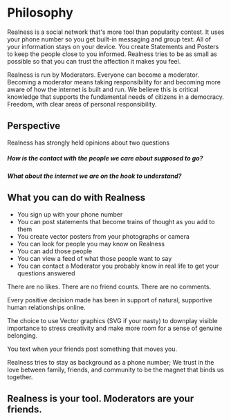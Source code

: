 # Philosophy

Realness is a social network that's more tool than popularity contest. It uses your phone number so you get built-in messaging and group text.  All of your information stays on your device. You create Statements and Posters to keep the people close to you informed. Realness tries to be as small as possible so that you can trust the affection it makes you feel.

Realness is run by Moderators. Everyone can become a moderator.  Becoming a moderator means taking responsibility for and becoming more aware of how the internet is built and run. We believe this is critical knowledge that supports the fundamental needs of citizens in a democracy. Freedom, with clear areas of personal responsibility.

## Perspective

Realness has strongly held opinions about two questions

##### How is the contact with the people we care about supposed to go?
##### What about the internet we are on the hook to understand?

## What you can do with Realness

- You sign up with your phone number
- You can post statements that become trains of thought as you add to them
- You create vector posters from your photographs or camera
- You can look for people you may know on Realness
- You can add those people  
- You can view a feed of what those people want to say
- You can contact a Moderator you probably know in real life to get your questions answered

There are no likes. There are no friend counts. There are no comments.

Every positive decision made has been in support of natural, supportive human relationships online.

The choice to use Vector graphics (SVG if your nasty) to downplay visible importance to stress creativity and make more room for a sense of genuine belonging.

You text when your friends post something that moves you.

Realness tries to stay as background as a phone number; We trust in the love between family, friends, and community to be the magnet that binds us together.

## Realness is your tool. Moderators are your friends.
